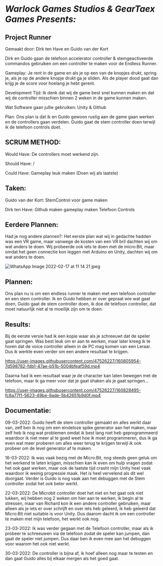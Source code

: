 #                                          ***Warlock Games Studios & GearTaex Games Presents:***
##                                                         **Project Runner**

Gemaakt door: Dirk ten Have en Guido van der Kort



Dirk en Guido gaan de telefoon accelerator controller & stemgeactiveerde commandos gebruiken om een controller te maken voor de Endless Runner.

Gameplay: 
Je rent in de game en als je op een van de knopjes drukt, spring je, als je op de andere knopje drukt ga je sliden. Als de player dood gaat dan 
krijg je de score voor hoelang je hebt gerent.

Development Tijd: 
Ik denk dat wij de game best snel kunnen maken en dat wij de controller misschien binnen 2 weken in de game kunnen maken.

Wat Software gaan jullie gebruiken:
Unity & Github

Plan:
Ons plan is dat ik en Guido gewoon rustig aan de game gaan werken en de controllers gaan verdelen. Guido gaat de stem controller doen terwijl ik de telefoon
controls doet.

## SCRUM METHOD:
Would Have:
De controllers moet werkend zijn.

Should Have: 
/

Could Have: 
Gameplay leuk maken (Doen wij als laatste)

## Taken: 

Guido van der Kort: 
StemControl voor game maken

Dirk ten Have: 
Github maken 
gameplay maken 
Telefoon Controls

## Eerdere Plannen:
Had je nog andere plannen?: 
Het eerste plan wat wij in gedachte hadden was een VR game, maar vanwege de kosten van een VR bril dachten wij om wat anders te doen. Wij probeerde ook iets te doen 
met de micro:Bit, maar omdat het geen connectie kon leggen met Arduino en Unity, dachten wij om wat anders te doen.

 ![WhatsApp Image 2022-02-17 at 11 14 21 jpeg](https://user-images.githubusercontent.com/47526227/154455205-e952a146-8766-450f-9d97-6cad3825b2f2.png)
 
## Plannen:
Ons plan nu is om een endless runner te maken met een telefoon controller en een stem controller. Ik en Guido hebben er over gepraat wie wat gaat doen, Guido gaat de stem controller doen, ik doe de telefoon controller, dat moet natuurlijk niet al te moeilijk zijn om te doen.

## Results:

Bij de eerste versie had ik een kopie waar als je schreeuwt dat de speler gaat springen. Was best leuk om er aan te werken, maar later kreeg ik te horen dat 
de voice controller alleen in de PC mag komen van een Leraar. Dus ik werkte even verder om een andere resultaat te krijgen.

https://user-images.githubusercontent.com/47526227/160805954-7d598782-fdb1-47ae-b51b-5004bfeaf59d.mp4

Daarna had ik een resultaat waar je de character kan laten bewegen met de telefoon, maar ik ga meer voor dat je gaat shaken als je gaat springen...

https://user-images.githubusercontent.com/47526227/160828495-fc8a77f1-5623-49be-9ade-5b42651b9d0f.mp4



## Documentatie:

09-03-2022:
Guido heeft de stem controller gemaakt en alles werkt daar van, zelf ben ik nog om een eindeloze spike generator aan het maken, maar zelf heb ik nog wat problemen
omdat ik best lang niet heb geprogrammeerd waardoor ik niet meer al te goed weet hoe ik moet programmeren, dus ik ga even wat meer proberen om alles weer terug te 
krijgen terwijl ik ook probeer om de level generator af te maken.

16-03-2022:
Ik was vaak bezig met de Micro:Bit, nog steeds geen geluk om het werkend te laten krijgen, misschien kan ik even om hulp vragen zodat het ook gaat werken, maar ook
de laatste tijd crasht mijn Unity heel vaak waardoor ik weinig progressie maak. Het is heel vervelend als dit wel doorgaat. Verder is Guido is nog vaak 
aan het debuggen met de Stem controller zodat het ook beter werkt. 

22-03-2022:
De Microbit controller doet het niet en het gaat ook niet lukken, wij hebben nog 2 weken om hier aan te werken, ik begin al te stressen, maar van Richard
kon ik een andere controller gebruiken, maar alleen als je iets er over schrijft en over iets heb geleerd, ik heb geleerd dat Micro:Bit niet suitable is voor Unity.
Dus daarom dacht ik om een controller te maken met mijn telefoon, het werkt ook nog.

23-03-2022:
Ik was verder gegaan met de Telefoon controller, maar als ik probeer te schreeuwen via de telefoon zodat de speler kan jumpen, dan gaat de speler niet jumpen.
Dus daar ben ik even mee aan het debuggen voor waarom het ook niet werkt.

30-03-2022:
De controller is bijna af, ik hoef alleen nog maar te testen en dan gaat Guido alles bij elkaar mergen als het goed gaat.
